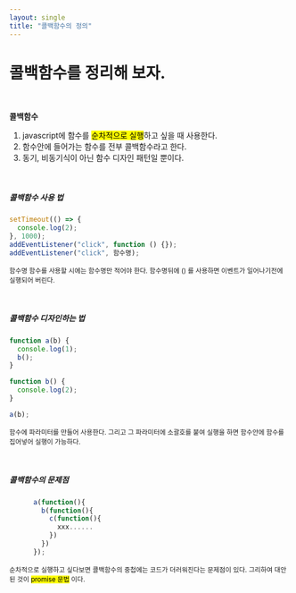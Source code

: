 ```yaml
---
layout: single
title: "콜백함수의 정의"
---
```


# 콜백함수를 정리해 보자.

<br>

**콜백함수**

1. javascript에 함수를 <mark>순차적으로 실행</mark>하고 싶을 때 사용한다.
2. 함수안에 들어가는 함수를 전부 콜백함수라고 한다.
3. 동기, 비동기식이 아닌 함수 디자인 패턴일 뿐이다.

<br>
<h5>콜백함수 사용 법</h5>

```js
setTimeout(() => {
  console.log(2);
}, 1000);
addEventListener("click", function () {});
addEventListener("click", 함수명);
```

<small>함수명 함수를 사용할 시에는 함수명만 적어야 한다. 함수명뒤에 () 를 사용하면 이벤트가 일어나기전에 실행되어 버린다.</small>

<br>
<h5>콜백함수 디자인하는 법</h5>

```js
function a(b) {
  console.log(1);
  b();
}

function b() {
  console.log(2);
}

a(b);
```

<small>함수에 파라미터를 만들어 사용한다. 그리고 그 파라미터에 소괄호를 붙여 실행을 하면 함수안에 함수를 집어넣어 실행이 가능하다.</small>

<br>
<h5>콜백함수의 문제점</h5>

```js
      a(function(){
        b(function(){
          c(function(){
            xxx......
          })
        })
      });
```

<small>순차적으로 실행하고 싶다보면 콜백함수의 중첩에는 코드가 더러워진다는 문제점이 있다. 그리하여 대안된 것이 <mark>promise 문법</mark> 이다.</small>
